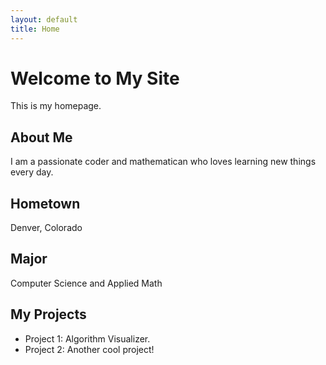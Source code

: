 ```yaml
---
layout: default
title: Home
---
```


# Welcome to My Site

This is my homepage.

## About Me

I am a passionate coder and mathematican who loves learning new things every day.

## Hometown

Denver, Colorado

## Major

Computer Science and Applied Math

## My Projects

- Project 1: Algorithm Visualizer.
- Project 2: Another cool project!
